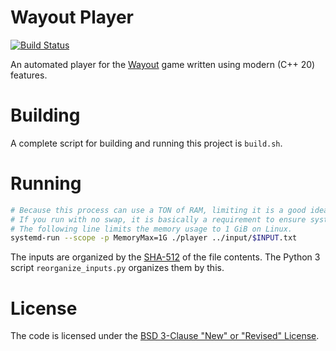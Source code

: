 # Wayout Player

[![Build Status](https://travis-ci.com/bernardosulzbach/wayout-player.svg?token=BH5q1d6v3PWdPAzWnpKC&branch=master)](https://travis-ci.com/bernardosulzbach/wayout-player)

An automated player for the [Wayout](https://store.steampowered.com/app/551110/Wayout/) game written using modern (C++ 20) features.

# Building

A complete script for building and running this project is `build.sh`.

# Running

```bash
# Because this process can use a TON of RAM, limiting it is a good idea.
# If you run with no swap, it is basically a requirement to ensure system stability.
# The following line limits the memory usage to 1 GiB on Linux.
systemd-run --scope -p MemoryMax=1G ./player ../input/$INPUT.txt
```

The inputs are organized by the [SHA-512](https://en.wikipedia.org/wiki/SHA-2) of the file contents.
The Python 3 script `reorganize_inputs.py` organizes them by this.

# License

The code is licensed under the [BSD 3-Clause "New" or "Revised" License](LICENSE).
